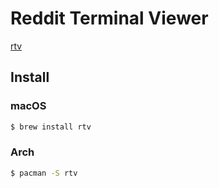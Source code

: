 # Reddit Terminal Viewer

[rtv](https://github.com/michael-lazar/rtv/)

## Install

### macOS
```bash
$ brew install rtv
```

### Arch
```bash
$ pacman -S rtv
```
